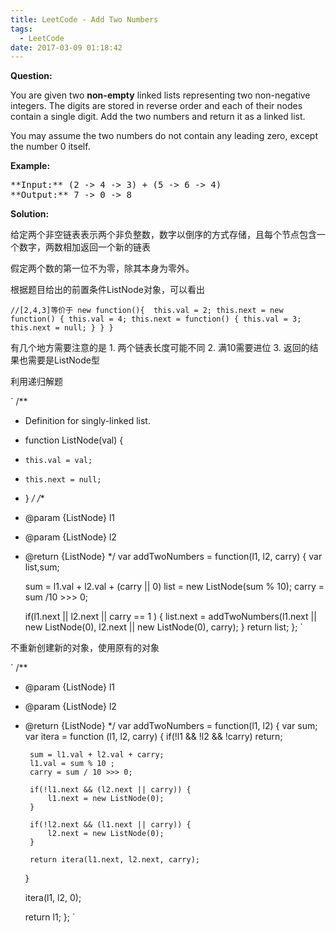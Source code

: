 ```yaml
---
title: LeetCode - Add Two Numbers
tags:
  - LeetCode
date: 2017-03-09 01:18:42
---
```


**Question:**

You are given two **non-empty** linked lists representing two non-negative integers. The digits are stored in reverse order and each of their nodes contain a single digit. Add the two numbers and return it as a linked list.

You may assume the two numbers do not contain any leading zero, except the number 0 itself.

<span style="font-size: 14px;">**Example:**

 </span>

<pre>**Input:** (2 -&gt; 4 -&gt; 3) + (5 -&gt; 6 -&gt; 4)
**Output:** 7 -&gt; 0 -&gt; 8
</pre>

<span style="font-size: 14px;">**Solution:**</span>

给定两个非空链表表示两个非负整数，数字以倒序的方式存储，且每个节点包含一个数字，两数相加返回一个新的链表

假定两个数的第一位不为零，除其本身为零外。

根据题目给出的前置条件ListNode对象，可以看出

`
//[2,4,3]等价于
new function(){ 
    this.val = 2;
    this.next = new function() {
        this.val = 4;
        this.next = function() {
            this.val = 3;
            this.next = null;
        }
    }
}
`

有几个地方需要注意的是
1\. 两个链表长度可能不同
2\. 满10需要进位
3\. 返回的结果也需要是ListNode型

利用递归解题

`
/**
 * Definition for singly-linked list.
 * function ListNode(val) {
 *     this.val = val;
 *     this.next = null;
 * }
 */
/**
 * @param {ListNode} l1
 * @param {ListNode} l2
 * @return {ListNode}
 */
var addTwoNumbers = function(l1, l2, carry) {
    var list,sum;

    sum = l1.val + l2.val + (carry || 0)
    list = new ListNode(sum % 10);
    carry = sum /10 >>> 0;

    if(l1.next || l2.next || carry == 1 ) {
        list.next = addTwoNumbers(l1.next || new ListNode(0),
            l2.next || new ListNode(0), carry);
    }
    return list;
};
`

不重新创建新的对象，使用原有的对象

`
/**
 * @param {ListNode} l1
 * @param {ListNode} l2
 * @return {ListNode}
 */
var addTwoNumbers = function(l1, l2) {
    var sum;
    var itera = function (l1, l2, carry) {
        if(!l1 && !l2 && !carry) return;

        sum = l1.val + l2.val + carry;
        l1.val = sum % 10 ;
        carry = sum / 10 >>> 0;

        if(!l1.next && (l2.next || carry)) {
            l1.next = new ListNode(0);
        }

        if(!l2.next && (l1.next || carry)) {
            l2.next = new ListNode(0);
        }

        return itera(l1.next, l2.next, carry);
    }

    itera(l1, l2, 0);

    return l1;
};
`